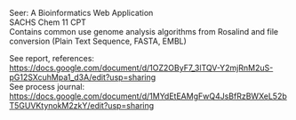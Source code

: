 Seer: A Bioinformatics Web Application  
SACHS Chem 11 CPT  
Contains common use genome analysis algorithms from Rosalind and file conversion (Plain Text Sequence, FASTA, EMBL)  

See report, references:  [https://docs.google.com/document/d/1OZ2OByF7_3lTQV-Y2mjRnM2uS-pG12SXcuhMpa1_d3A/edit?usp=sharing ](https://drive.google.com/file/d/1vN7ej1nrN0YVqAd85SMpePdO8_ZXJkN7/view?usp=sharing)<br>
See process journal:  https://docs.google.com/document/d/1MYdEtEAMgFwQ4JsBfRzBWXeL52bT5GUVKtynokM2zkY/edit?usp=sharing

